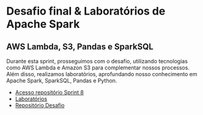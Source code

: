 # Desafio final & Laboratórios de Apache Spark

## AWS Lambda, S3, Pandas e SparkSQL
Durante esta sprint, prosseguimos com o desafio, utilizando tecnologias como AWS Lambda e Amazon S3 para complementar nossos processos. Além disso, realizamos laboratórios, aprofundando nosso conhecimento em Apache Spark, SparkSQL, Pandas e Python. 

- [Acesso repositório Sprint 8](../sprint_8/)<br>
- [Laboratórios](../sprint_8/laboratórios/)<br>
- [Repositório Desafio](../sprint_8/seção%203%20-%20desafio%20pt2/)
